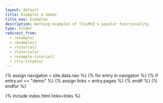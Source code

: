 ```yaml
---
layout: default
title: Examples & demos
title_nav: Examples
description: Working examples of TinyMCE's popular functionality.
type: folder
redirect_from:
  - /example/
  - /examples/
  - /tutorial/
  - /tutorials/
  - /example-tutorial/
  - /try-tinymce/
---
```

{% assign navigaton = site.data.nav %}
{% for entry in navigaton %}
  {% if entry.url == "demo" %}
    {% assign links = entry.pages %}
  {% endif %}
{% endfor %}

{% include index.html links=links %}